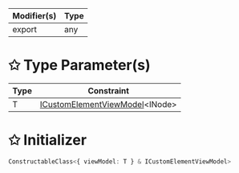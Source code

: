 | Modifier(s)                            | Type                     |
|----------------------------------------|--------------------------|
| export | any |

# &#10025; Type Parameter(s)

| Type | Constraint                                                                                      |
| ---- | ----------------------------------------------------------------------------------------------- |
| T    | [ICustomElementViewModel](/runtime/interface/lifecycle/icustomelementviewmodel.md)&lt;INode&gt; |

# &#10025; Initializer

```ts
ConstructableClass<{ viewModel: T } & ICustomElementViewModel>
```